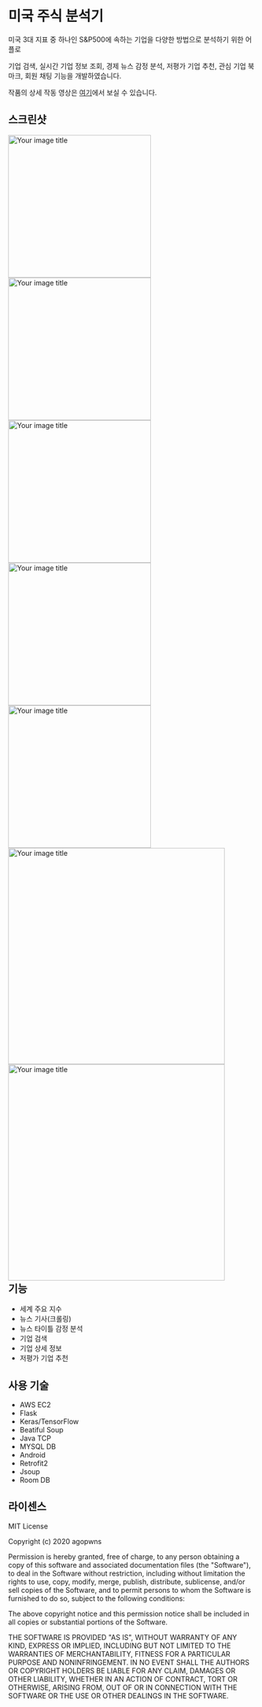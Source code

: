 # 미국 주식 분석기
미국 3대 지표 중 하나인 S&P500에 속하는 기업을 다양한 방법으로 분석하기 위한 어플로   
  
기업 검색, 실시간 기업 정보 조회, 경제 뉴스 감정 분석, 저평가 기업 추천, 관심 기업 북마크, 회원 채팅 기능을 개발하였습니다.  
 
작품의 상세 작동 영상은 [여기]()에서 보실 수 있습니다.   
  
## 스크린샷
<div style="float:left;">
  <img src="https://user-images.githubusercontent.com/29882066/85378284-4dd7a280-b575-11ea-8aa1-78a7123ac73d.png" alt="Your image title" width="290"/> 
  <img src="https://user-images.githubusercontent.com/29882066/85378281-4d3f0c00-b575-11ea-994f-788d2a9ddc79.png" alt="Your image title" width="290"/>
  <img src="https://user-images.githubusercontent.com/29882066/85378276-4b754880-b575-11ea-92d4-c78e2dd35fb8.png" alt="Your image title" width="290"/>
  <img src="https://user-images.githubusercontent.com/29882066/85378277-4c0ddf00-b575-11ea-810a-c9335d51a256.png" alt="Your image title" width="290"/>
  <img src="https://user-images.githubusercontent.com/29882066/85378280-4ca67580-b575-11ea-83b6-6ea2c6f497d7.png" alt="Your image title" width="290"/>
 <img src="https://user-images.githubusercontent.com/29882066/85378272-49ab8500-b575-11ea-96bc-f139305f9e12.png" alt="Your image title" width="440"/>
 <img src="https://user-images.githubusercontent.com/29882066/85378275-4b754880-b575-11ea-8d24-3d1143acc44e.png" alt="Your image title" width="440"/>
</div>

## 기능
  - 세계 주요 지수
  - 뉴스 기사(크롤링)
  - 뉴스 타이틀 감정 분석
  - 기업 검색
  - 기업 상세 정보
  - 저평가 기업 추천

## 사용 기술
  - AWS EC2 
  - Flask 
  - Keras/TensorFlow 
  - Beatiful Soup 
  - Java TCP 
  - MYSQL DB 
  - Android 
  - Retrofit2 
  - Jsoup 
  - Room DB

## 라이센스
MIT License  
  
Copyright (c) 2020 agopwns  
  
Permission is hereby granted, free of charge, to any person obtaining a copy
of this software and associated documentation files (the "Software"), to deal
in the Software without restriction, including without limitation the rights
to use, copy, modify, merge, publish, distribute, sublicense, and/or sell
copies of the Software, and to permit persons to whom the Software is
furnished to do so, subject to the following conditions:  
  
The above copyright notice and this permission notice shall be included in all
copies or substantial portions of the Software.  
  
THE SOFTWARE IS PROVIDED "AS IS", WITHOUT WARRANTY OF ANY KIND, EXPRESS OR
IMPLIED, INCLUDING BUT NOT LIMITED TO THE WARRANTIES OF MERCHANTABILITY,
FITNESS FOR A PARTICULAR PURPOSE AND NONINFRINGEMENT. IN NO EVENT SHALL THE
AUTHORS OR COPYRIGHT HOLDERS BE LIABLE FOR ANY CLAIM, DAMAGES OR OTHER
LIABILITY, WHETHER IN AN ACTION OF CONTRACT, TORT OR OTHERWISE, ARISING FROM,
OUT OF OR IN CONNECTION WITH THE SOFTWARE OR THE USE OR OTHER DEALINGS IN THE
SOFTWARE.  

